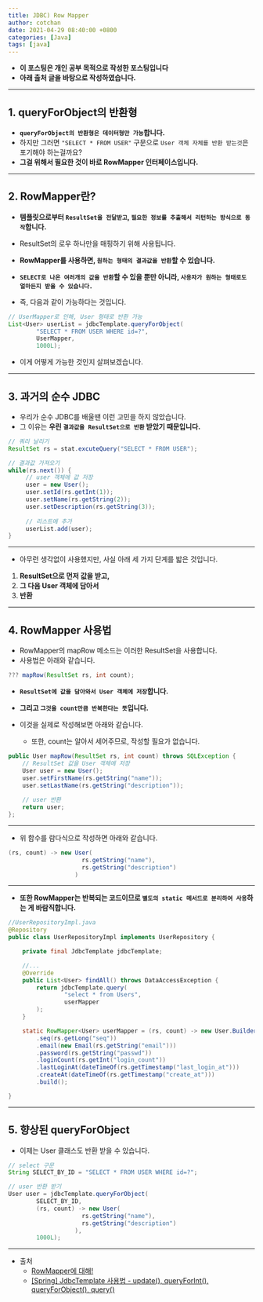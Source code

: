 ```yaml
---
title: JDBC) Row Mapper
author: cotchan
date: 2021-04-29 08:40:00 +0800
categories: [Java]
tags: [java]   
---
```


+ **이 포스팅은 개인 공부 목적으로 작성한 포스팅입니다**
+ **아래 출처 글을 바탕으로 작성하였습니다.**

---

## 1. queryForObject의 반환형

+ **`queryForObject의 반환형은 데이터형만 가능`합니다.**
+ 하지만 그러면 `"SELECT * FROM USER"` 구문으로 `User 객체 자체를 반환 받는것`은 포기해야 하는걸까요?
+ **그걸 위해서 필요한 것이 바로 RowMapper 인터페이스입니다.**

---

## 2. RowMapper란?

+ **템플릿으로부터 `ResultSet을 전달받고`, `필요한 정보를 추출해서 리턴하는 방식으로 동작`합니다.**
+ ResultSet의 로우 하나만을 매핑하기 위해 사용됩니다.

+ **RowMapper를 사용하면, `원하는 형태의 결과값을 반환`할 수 있습니다.**

+ **`SELECT로 나온 여러개의 값을 반환`할 수 있을 뿐만 아니라, `사용자가 원하는 형태로도 얼마든지 받을 수 있습니다.`**
+ 즉, 다음과 같이 가능하다는 것입니다.

```java
// UserMapper로 인해, User 형태로 반환 가능
List<User> userList = jdbcTemplate.queryForObject(
        "SELECT * FROM USER WHERE id=?",
        UserMapper,
        1000L);
```

+ 이게 어떻게 가능한 것인지 살펴보겠습니다.

---

## 3. 과거의 순수 JDBC

+ 우리가 순수 JDBC를 배울땐 이런 고민을 하지 않았습니다.
+ 그 이유는 **우린 `결과값을 ResultSet으로 반환` 받았기 때문입니다.**

```java
// 쿼리 날리기
ResultSet rs = stat.excuteQuery("SELECT * FROM USER");

// 결과값 가져오기
while(rs.next()) {
     // user 객체에 값 저장
     user = new User();
     user.setId(rs.getInt(1));
     user.setName(rs.getString(2));
     user.setDescription(rs.getString(3));
     
     // 리스트에 추가
     userList.add(user);
}
```

---

+ 아무런 생각없이 사용했지만, 사실 아래 세 가지 단계를 밟은 것입니다.

1. **ResultSet으로 먼저 값을 받고,**
2. **그 다음 User 객체에 담아서**
3. **반환**


---

## 4. RowMapper 사용법

+ RowMapper의 mapRow 메소드는 이러한 ResultSet을 사용합니다.
+ 사용법은 아래와 같습니다.

```java
??? mapRow(ResultSet rs, int count);
```

+ **`ResultSet에 값을 담아와서 User 객체에 저장`합니다.**
+ **그리고 `그것을 count만큼 반복한다는 뜻`입니다.**

+ 이것을 실제로 작성해보면 아래와 같습니다.
  + 또한, count는 알아서 세어주므로, 작성할 필요가 없습니다.

```java
public User mapRow(ResultSet rs, int count) throws SQLException {
    // ResultSet 값을 User 객체에 저장
    User user = new User();
    user.setFirstName(rs.getString("name"));
    user.setLastName(rs.getString("description"));
    
    // user 반환
    return user;
};
```

---

+ 위 함수를 람다식으로 작성하면 아래와 같습니다.

```java
(rs, count) -> new User(
                     rs.getString("name"),
                     rs.getString("description")
                   )
```

---

+ **또한 RowMapper는 반복되는 코드이므로 `별도의 static 메서드로 분리하여 사용`하는 게 바람직합니다.**


```java
//UserRepositoryImpl.java
@Repository
public class UserRepositoryImpl implements UserRepository {

    private final JdbcTemplate jdbcTemplate;

    //...
    @Override
    public List<User> findAll() throws DataAccessException {
        return jdbcTemplate.query(
                "select * from Users",
                userMapper
        );
    }

    static RowMapper<User> userMapper = (rs, count) -> new User.Builder()
        .seq(rs.getLong("seq"))
        .email(new Email(rs.getString("email")))
        .password(rs.getString("passwd"))
        .loginCount(rs.getInt("login_count"))
        .lastLoginAt(dateTimeOf(rs.getTimestamp("last_login_at")))
        .createAt(dateTimeOf(rs.getTimestamp("create_at")))
        .build();

}
```

---

## 5. 향상된 queryForObject 

+ 이제는 User 클래스도 반환 받을 수 있습니다.

```java
// select 구문
String SELECT_BY_ID = "SELECT * FROM USER WHERE id=?";

// user 반환 받기
User user = jdbcTemplate.queryForObject(
        SELECT_BY_ID,
        (rs, count) -> new User(
                     rs.getString("name"),
                     rs.getString("description")
                   ),
        1000L);
```


---

+ 출처
  + [RowMapper에 대해!](https://velog.io/@seculoper235/RowMapper%EC%97%90-%EB%8C%80%ED%95%B4)
  + [[Spring] JdbcTemplate 사용법 - update(), queryForInt(), queryForObject(), query()](https://withseungryu.tistory.com/92#%F0%9F%92%A1%20update())
